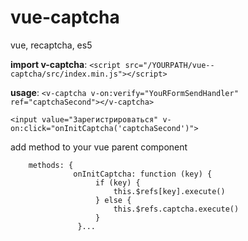 # vue-captcha
vue, recaptcha, es5

__import v-captcha__:
```<script src="/YOURPATH/vue--captcha/src/index.min.js"></script>```

__usage__:
```<v-captcha v-on:verify="YouRFormSendHandler" ref="captchaSecond"></v-captcha>```

```<input value="Зарегистрироваться" v-on:click="onInitCaptcha('captchaSecond')">```

add method to your vue parent component
```            
    methods: {
              onInitCaptcha: function (key) {
                   if (key) {
                       this.$refs[key].execute()
                   } else {
                       this.$refs.captcha.execute()
                   }
               }...



